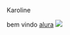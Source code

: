 Karoline

bem vindo
[alura](alura.com.br)
![](https://media.tenor.com/H19Vb7sDzfoAAAAM/happy-friday-weekend.gif)
